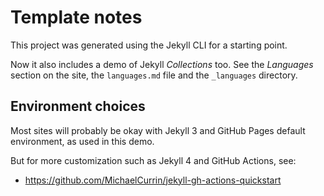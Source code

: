 # Template notes

<!-- You can delete this directory on your copy of this template project. -->

This project was generated using the Jekyll CLI for a starting point. 

Now it also includes a demo of Jekyll _Collections_ too. See the _Languages_ section on the site, the `languages.md` file and the `_languages` directory. 


## Environment choices 

Most sites will probably be okay with Jekyll 3 and GitHub Pages default environment, as used in this demo.

But for more customization such as Jekyll 4 and GitHub Actions, see:

- https://github.com/MichaelCurrin/jekyll-gh-actions-quickstart
